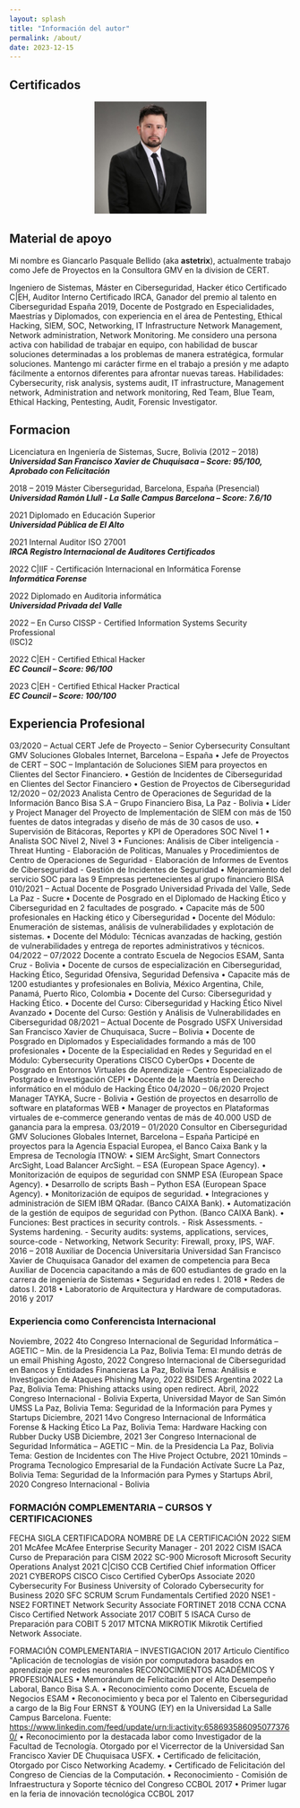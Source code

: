 ```yaml
---
layout: splash
title: "Información del autor"
permalink: /about/
date: 2023-12-15
---
```

## Certificados

<p align="center" >
<img src="/assets/images/avatar.png" width="200" height="200">
</p>

## Material de apoyo

Mi nombre es Giancarlo Pasquale Bellido (aka **astetrix**), actualmente trabajo como Jefe de Proyectos en la Consultora GMV en la division de CERT.

Ingeniero de Sistemas, Máster en Ciberseguridad, Hacker ético Certificado C|EH, Auditor Interno Certificado IRCA, Ganador del premio al talento en Ciberseguridad España 2019, Docente de Postgrado en Especialidades, Maestrías y Diplomados, con experiencia en el área de Pentesting, Ethical Hacking, SIEM, SOC, Networking, IT Infrastructure Network Management, Network administration, Network Monitoring.
Me considero una persona activa con habilidad de trabajar en equipo, con habilidad de buscar soluciones determinadas a los problemas de manera estratégica, formular soluciones. Mantengo mi carácter firme en el trabajo a presión y me adapto fácilmente a entornos diferentes para afrontar nuevas tareas.
Habilidades: Cybersecurity, risk analysis, systems audit, IT infrastructure, Management network, Administration and network monitoring, Red Team, Blue Team, Ethical Hacking, Pentesting, Audit, Forensic Investigator.


## Formacion

Licenciatura en Ingeniería de Sistemas, Sucre, Bolivia (2012 – 2018)<br>
***Universidad San Francisco Xavier de Chuquisaca – Score: 95/100, Aprobado con Felicitación***

2018 – 2019 Máster Ciberseguridad, Barcelona, España (Presencial)<br>
***Universidad Ramón Llull - La Salle Campus Barcelona – Score: 7.6/10***

2021 Diplomado en Educación Superior<br>
***Universidad Pública de El Alto***

2021 Internal Auditor ISO 27001<br>
***IRCA Registro Internacional de Auditores Certificados***

2022 C|IIF - Certificación Internacional en Informática Forense<br>
***Informática Forense***

2022 Diplomado en Auditoria informática<br>
***Universidad Privada del Valle***

2022 – En Curso CISSP - Certified Information Systems Security Professional<br>
(ISC)2

2022 C|EH - Certified Ethical Hacker<br>
***EC Council – Score: 96/100***

2023 C|EH - Certified Ethical Hacker Practical<br>
***EC Council – Score: 100/100***

## Experiencia Profesional

03/2020 – Actual CERT Jefe de Proyecto – Senior Cybersecurity Consultant
GMV Soluciones Globales Internet, Barcelona – España
• Jefe de Proyectos de CERT – SOC – Implantación de Soluciones SIEM para proyectos en Clientes del Sector Financiero.
• Gestión de Incidentes de Ciberseguridad en Clientes del Sector Financiero
• Gestion de Proyectos de Ciberseguridad
12/2020 – 02/2023 Analista Centro de Operaciones de Seguridad de la Información
Banco Bisa S.A – Grupo Financiero Bisa, La Paz - Bolivia
• Líder y Project Manager del Proyecto de Implementación de SIEM con más de 150 fuentes de datos integradas y diseño de más de 30 casos de uso.
• Supervisión de Bitácoras, Reportes y KPI de Operadores SOC Nivel 1
• Analista SOC Nivel 2, Nivel 3
• Funciones: Análisis de Ciber inteligencia - Threat Hunting - Elaboración de Politicas, Manuales y Procedimientos de Centro de Operaciones de Seguridad - Elaboración de Informes de Eventos de Ciberseguridad - Gestión de Incidentes de Seguridad
• Mejoramiento del servicio SOC para las 9 Empresas pertenecientes al grupo financiero BISA
010/2021 – Actual Docente de Posgrado
Universidad Privada del Valle, Sede La Paz - Sucre
• Docente de Posgrado en el Diplomado de Hacking Ético y Ciberseguridad en 2 facultades de posgrado.
• Capacite más de 500 profesionales en Hacking ético y Ciberseguridad
• Docente del Módulo: Enumeración de sistemas, análisis de vulnerabilidades y explotación de sistemas.
• Docente del Módulo: Técnicas avanzadas de hacking, gestión de vulnerabilidades y entrega de reportes administrativos y técnicos.
04/2022 – 07/2022 Docente a contrato
Escuela de Negocios ESAM, Santa Cruz - Bolivia
• Docente de cursos de especialización en Ciberseguridad, Hacking Ético, Seguridad Ofensiva, Seguridad Defensiva
• Capacite más de 1200 estudiantes y profesionales en Bolivia, México Argentina, Chile, Panamá, Puerto Rico, Colombia
• Docente del Curso: Ciberseguridad y Hacking Ético.
• Docente del Curso: Ciberseguridad y Hacking Ético Nivel Avanzado
• Docente del Curso: Gestión y Análisis de Vulnerabilidades en Ciberseguridad
08/2021 – Actual Docente de Posgrado
USFX Universidad San Francisco Xavier de Chuquisaca, Sucre – Bolivia
• Docente de Posgrado en Diplomados y Especialidades formando a más de 100 profesionales
• Docente de la Especialidad en Redes y Seguridad en el Módulo: Cybersecurity Operations CISCO CyberOps
• Docente de Posgrado en Entornos Virtuales de Aprendizaje – Centro Especializado de Postgrado e Investigación CEPI
• Docente de la Maestría en Derecho informático en el módulo de Hacking Ético
04/2020 – 06/2020 Project Manager
TAYKA, Sucre - Bolivia
• Gestión de proyectos en desarrollo de software en plataformas WEB
• Manager de proyectos en Plataformas virtuales de e-commerce generando ventas de más de 40.000 USD de ganancia para la empresa.
03/2019 – 01/2020 Consultor en Ciberseguridad
GMV Soluciones Globales Internet, Barcelona – España
Participé en proyectos para la Agencia Espacial Europea, el Banco Caixa Bank y la Empresa de Tecnología ITNOW:
• SIEM ArcSight, Smart Connectors ArcSight, Load Balancer ArcSight. – ESA (European Space Agency).
• Monitorización de equipos de seguridad con SNMP ESA (European Space Agency).
• Desarrollo de scripts Bash – Python ESA (European Space Agency).
• Monitorización de equipos de seguridad.
• Integraciones y administración de SIEM IBM QRadar. (Banco CAIXA Bank).
• Automatización de la gestión de equipos de seguridad con Python. (Banco CAIXA Bank).
• Funciones: Best practices in security controls. - Risk Assessments. - Systems hardening. - Security audits: systems, applications, services, source-code - Networking, Network Security: Firewall, proxy, IPS, WAF.
2016 – 2018 Auxiliar de Docencia Universitaria
Universidad San Francisco Xavier de Chuquisaca
Ganador del examen de competencia para Beca Auxiliar de Docencia capacitando a más de 600 estudiantes de grado en la carrera de ingeniería de Sistemas
• Seguridad en redes I. 2018
• Redes de datos I. 2018
• Laboratorio de Arquitectura y Hardware de computadoras. 2016 y 2017


### Experiencia como Conferencista Internacional
Noviembre, 2022 4to Congreso Internacional de Seguridad Informática – AGETIC – Min. de la Presidencia
La Paz, Bolivia Tema: El mundo detrás de un email Phishing
Agosto, 2022 Congreso Internacional de Ciberseguridad en Bancos y Entidades Financieras
La Paz, Bolivia Tema: Análisis e Investigación de Ataques Phishing
Mayo, 2022 BSIDES Argentina 2022
La Paz, Bolivia Tema: Phishing attacks using open redirect.
Abril, 2022 Congreso Internacional - Bolivia Experta, Universidad Mayor de San Simón UMSS
La Paz, Bolivia Tema: Seguridad de la Información para Pymes y Startups
Diciembre, 2021 14vo Congreso Internacional de Informática Forense & Hacking Ético
La Paz, Bolivia Tema: Hardware Hacking con Rubber Ducky USB
Diciembre, 2021 3er Congreso Internacional de Seguridad Informática – AGETIC – Min. de la Presidencia
La Paz, Bolivia Tema: Gestion de Incidentes con The Hive Project
Octubre, 2021 10minds – Programa Tecnologico Empresarial de la Fundación Actívate Sucre
La Paz, Bolivia Tema: Seguridad de la Información para Pymes y Startups
Abril, 2020 Congreso Internacional - Bolivia


### FORMACIÓN COMPLEMENTARIA – CURSOS Y CERTIFICACIONES
FECHA
SIGLA
CERTIFICADORA
NOMBRE DE LA CERTIFICACIÓN
2022
SIEM 201
McAfee
McAfee Enterprise Security Manager - 201
2022
CISM
ISACA
Curso de Preparación para CISM
2022
SC-900
Microsoft
Microsoft Security Operations Analyst
2021
C|CISO
CCB
Certified Chief information Officer
2021
CYBEROPS
CISCO
Cisco Certified CyberOps Associate
2020
Cybersecurity For Business
University of Colorado
Cybersecurity for Business
2020
SFC
SCRUM
Scrum Fundamentals Certified
2020
NSE1 - NSE2
FORTINET
Network Security Associate FORTINET
2018
CCNA
CCNA
Cisco Certified Network Associate
2017
COBIT 5
ISACA
Curso de Preparación para COBIT 5
2017
MTCNA
MIKROTIK
Mikrotik Certified Network Associate.

FORMACIÓN COMPLEMENTARIA – INVESTIGACION
2017
Articulo Científico "Aplicación de tecnologías de visión por computadora basados en aprendizaje por redes neuronales
RECONOCIMIENTOS ACADÉMICOS Y PROFESIONALES
• Memorándum de Felicitación por el Alto Desempeño Laboral, Banco Bisa S.A.
• Reconocimiento como Docente, Escuela de Negocios ESAM
• Reconocimiento y beca por el Talento en Ciberseguridad a cargo de la Big Four ERNST & YOUNG (EY) en la Universidad La Salle Campus Barcelona. Fuente: https://www.linkedin.com/feed/update/urn:li:activity:6586935860950773760/
• Reconocimiento por la destacada labor como Investigador de la Facultad de Tecnología. Otorgado por el Vicerrector de la Universidad San Francisco Xavier DE Chuquisaca USFX.
• Certificado de felicitación, Otorgado por Cisco Networking Academy.
• Certificado de Felicitación del Congreso de Ciencias de la Computación.
• Reconocimiento - Comisión de Infraestructura y Soporte técnico del Congreso CCBOL 2017
• Primer lugar en la feria de innovación tecnológica CCBOL 2017



<!-- - [Preparación OSCP](https://gist.github.com/s4vitar/b88fefd5d9fbbdcc5f30729f7e06826e)
- [Preparación OSWP](https://gist.github.com/s4vitar/3b42532d7d78bafc824fb28a95c8a5eb)
- [Cómo construir tu propio sistema Linux](https://gist.github.com/s4vitar/8a2b18ec1f1b16226e21d4b89cbef270) -->
